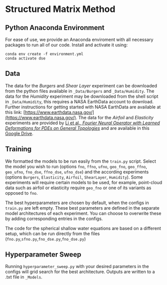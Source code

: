 # Structured Matrix Method

## Python Anaconda Environment

For ease of use, we provide an Anaconda enviroment with all necessary packages to run all of our code. Install and activate it using:
```
conda env create -f environment.yml
conda activate dse
```

## Data
The data for the *Burgers* and *Shear Layer* experiment can be downloaded from the python files available in `_Data/Burgers` and `_Data/Humidity`. The data for the *Humidity* experiment may be downloaded from the shell script in `_Data/Humidity`, this requires a NASA EarthData account to download. Further instructions for getting started with NASA EarthData are available at this link: [https://www.earthdata.nasa.gov/](https://www.earthdata.nasa.gov/). The data for the *Airfoil* and *Elasticity* experiments are provided by [Li et al., *Fourier Neural Operator with Learned Deformations for PDEs on General Topologies*](https://arxiv.org/abs/2207.05209) and are available in this [Google Drive](https://drive.google.com/drive/folders/1YBuaoTdOSr_qzaow-G-iwvbUI7fiUzu8).


## Training

We formatted the models to be run easily from the `train.py` script. Select the model you wish to run (options `fno`, `ffno`, `ufno`, `geo_fno`, `geo_ffno`, `geo_ufno`, `fno_dse`, `ffno_dse`, `ufno_dse`) and the according experiments (options `Burgers`, `Elasticity`, `Airfoil`, `ShearLayer`, `Humidity`). Some experiments will require certain models to be used, for example, point-cloud data such as airfoil or elasticity require `geo_fno` or one of its variants as opposed to `fno`. 

The best hyperparameters are chosen by default, when the configs in `train.py` are left empty. These best parameters are defined in the separate model architectures of each experiment. You can choose to overwrite these by adding corresponding entries in the configs.

The code for the spherical shallow water equations are based on a different setup, which can be run directly from the files (`fno.py`,`sfno.py`,`fno_dse.py`,`fno_dse.py`)


## Hyperparameter Sweep

Running `hyperparameter_sweep.py` with your desired parameters in the configs will grid search for the best architecture. Outputs are written to a .txt file in `_Models`.


